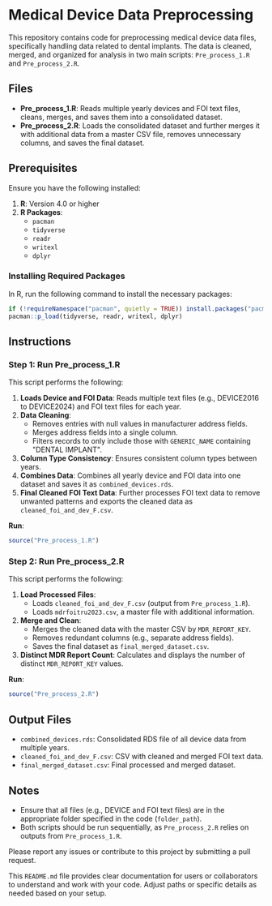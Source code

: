 
# Medical Device Data Preprocessing

This repository contains code for preprocessing medical device data files, specifically handling data related to dental implants. The data is cleaned, merged, and organized for analysis in two main scripts: `Pre_process_1.R` and `Pre_process_2.R`.

## Files

- **Pre_process_1.R**: Reads multiple yearly devices and FOI text files, cleans, merges, and saves them into a consolidated dataset.
- **Pre_process_2.R**: Loads the consolidated dataset and further merges it with additional data from a master CSV file, removes unnecessary columns, and saves the final dataset.

## Prerequisites

Ensure you have the following installed:

1. **R**: Version 4.0 or higher
2. **R Packages**:
   - `pacman`
   - `tidyverse`
   - `readr`
   - `writexl`
   - `dplyr`

### Installing Required Packages

In R, run the following command to install the necessary packages:

```r
if (!requireNamespace("pacman", quietly = TRUE)) install.packages("pacman")
pacman::p_load(tidyverse, readr, writexl, dplyr)
```

## Instructions

### Step 1: Run Pre_process_1.R

This script performs the following:

1. **Loads Device and FOI Data**: Reads multiple text files (e.g., DEVICE2016 to DEVICE2024) and FOI text files for each year.
2. **Data Cleaning**:
   - Removes entries with null values in manufacturer address fields.
   - Merges address fields into a single column.
   - Filters records to only include those with `GENERIC_NAME` containing "DENTAL IMPLANT".
3. **Column Type Consistency**: Ensures consistent column types between years.
4. **Combines Data**: Combines all yearly device and FOI data into one dataset and saves it as `combined_devices.rds`.
5. **Final Cleaned FOI Text Data**: Further processes FOI text data to remove unwanted patterns and exports the cleaned data as `cleaned_foi_and_dev_F.csv`.

**Run**:

```r
source("Pre_process_1.R")
```

### Step 2: Run Pre_process_2.R

This script performs the following:

1. **Load Processed Files**:
   - Loads `cleaned_foi_and_dev_F.csv` (output from `Pre_process_1.R`).
   - Loads `mdrfoitru2023.csv`, a master file with additional information.
2. **Merge and Clean**:
   - Merges the cleaned data with the master CSV by `MDR_REPORT_KEY`.
   - Removes redundant columns (e.g., separate address fields).
   - Saves the final dataset as `final_merged_dataset.csv`.
3. **Distinct MDR Report Count**: Calculates and displays the number of distinct `MDR_REPORT_KEY` values.

**Run**:

```r
source("Pre_process_2.R")
```

## Output Files

- `combined_devices.rds`: Consolidated RDS file of all device data from multiple years.
- `cleaned_foi_and_dev_F.csv`: CSV with cleaned and merged FOI text data.
- `final_merged_dataset.csv`: Final processed and merged dataset.

## Notes

- Ensure that all files (e.g., DEVICE and FOI text files) are in the appropriate folder specified in the code (`folder_path`).
- Both scripts should be run sequentially, as `Pre_process_2.R` relies on outputs from `Pre_process_1.R`.
  
Please report any issues or contribute to this project by submitting a pull request.


This `README.md` file provides clear documentation for users or collaborators to understand and work with your code. Adjust paths or specific details as needed based on your setup.
